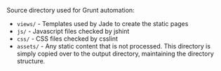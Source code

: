 Source directory used for Grunt automation:
 * `views/` - Templates used by Jade to create the static pages
 * `js/` - Javascript files checked by jshint
 * `css/` - CSS files checked by csslint
 * `assets/` - Any static content that is not processed. This directory is simply copied over to the output directory, maintaining the directory structure.
